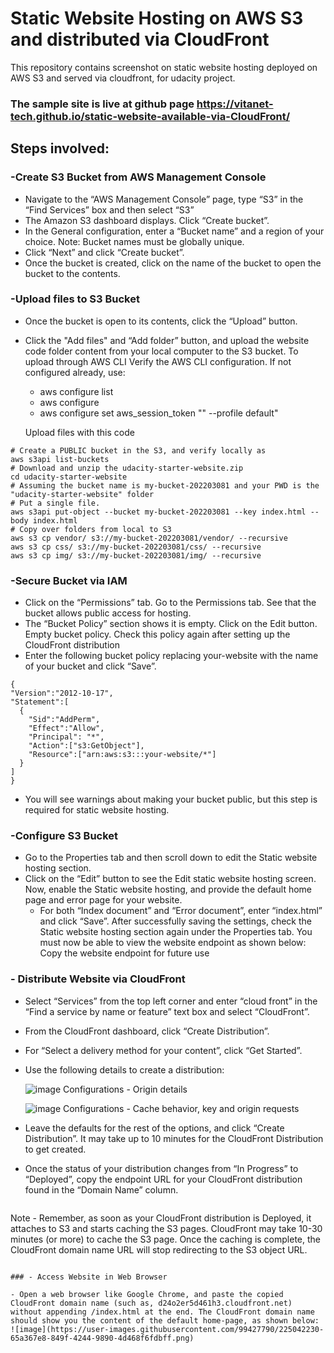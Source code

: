 # Static Website Hosting on AWS S3 and distributed via CloudFront

This repository contains screenshot on static website hosting deployed on AWS S3 and served via cloudfront, for udacity project.

### The sample site is live at github page https://vitanet-tech.github.io/static-website-available-via-CloudFront/

## Steps involved:

### -Create S3 Bucket from AWS Management Console
- Navigate to the “AWS Management Console” page, type “S3” in the “Find Services” box and then select “S3”
- The Amazon S3 dashboard displays. Click “Create bucket”.
- In the General configuration, enter a “Bucket name” and a region of your choice. Note: Bucket names must be globally unique.
- Click “Next” and click “Create bucket”.
- Once the bucket is created, click on the name of the bucket to open the bucket to the contents.

### -Upload files to S3 Bucket
- Once the bucket is open to its contents, click the “Upload” button.
- Click the "Add files" and “Add folder” button, and upload the website code folder content from your local computer to the S3 bucket.
  To upload through AWS CLI
  Verify the AWS CLI configuration. If not configured already, use:
  - aws configure list
  - aws configure 
  - aws configure set aws_session_token "<TOKEN>" --profile default" 
  
  Upload files with this code
 ``` 
# Create a PUBLIC bucket in the S3, and verify locally as 
aws s3api list-buckets 
# Download and unzip the udacity-starter-website.zip 
cd udacity-starter-website 
# Assuming the bucket name is my-bucket-202203081 and your PWD is the "udacity-starter-website" folder 
# Put a single file. 
aws s3api put-object --bucket my-bucket-202203081 --key index.html --body index.html 
# Copy over folders from local to S3 
aws s3 cp vendor/ s3://my-bucket-202203081/vendor/ --recursive 
aws s3 cp css/ s3://my-bucket-202203081/css/ --recursive 
aws s3 cp img/ s3://my-bucket-202203081/img/ --recursive 
```
  
### -Secure Bucket via IAM
  - Click on the “Permissions” tab.
    Go to the Permissions tab. See that the bucket allows public access for hosting.
  - The “Bucket Policy” section shows it is empty. Click on the Edit button.
    Empty bucket policy. Check this policy again after setting up the CloudFront distribution
  - Enter the following bucket policy replacing your-website with the name of your bucket and click “Save”.
  ```
  {
  "Version":"2012-10-17",
  "Statement":[
    {
      "Sid":"AddPerm",
      "Effect":"Allow",
      "Principal": "*",
      "Action":["s3:GetObject"],
      "Resource":["arn:aws:s3:::your-website/*"]
    }
  ]
}
  ```
- You will see warnings about making your bucket public, but this step is required for static website hosting.  
  
### -Configure S3 Bucket  
- Go to the Properties tab and then scroll down to edit the Static website hosting section.
- Click on the “Edit” button to see the Edit static website hosting screen. Now, enable the Static website hosting, and provide the default home page and error page for your website.
  - For both “Index document” and “Error document”, enter “index.html” and click “Save”. After successfully saving the settings, check the Static website hosting section again under the Properties tab. You must now be able to view the website endpoint as shown below:
  Copy the website endpoint for future use

### - Distribute Website via CloudFront
- Select “Services” from the top left corner and enter “cloud front” in the “Find a service by name or feature” text box and select “CloudFront”.
- From the CloudFront dashboard, click “Create Distribution”.
- For “Select a delivery method for your content”, click “Get Started”.
- Use the following details to create a distribution:
  
  ![image](https://user-images.githubusercontent.com/99427790/225037357-9b8918f7-6acf-4816-a045-bb6857755d7f.png)
      Configurations - Origin details
      
  ![image](https://user-images.githubusercontent.com/99427790/225038029-255754ac-f3e1-450e-a2ab-0886a0e5ad35.png)
      Configurations - Cache behavior, key and origin requests
      
- Leave the defaults for the rest of the options, and click “Create Distribution”. It may take up to 10 minutes for the CloudFront Distribution to get created.
- Once the status of your distribution changes from “In Progress” to “Deployed”, copy the endpoint URL for your CloudFront distribution found in the “Domain Name” column.
  ```
Note - Remember, as soon as your CloudFront distribution is Deployed, it attaches to S3 and starts caching the S3 pages. CloudFront may take 10-30 minutes (or more) to cache the S3 page. Once the caching is complete, the CloudFront domain name URL will stop redirecting to the S3 object URL.
  ```

### - Access Website in Web Browser
  
  - Open a web browser like Google Chrome, and paste the copied CloudFront domain name (such as, d24o2er5d461h3.cloudfront.net) without appending /index.html at the end. The CloudFront domain name should show you the content of the default home-page, as shown below:
  ![image](https://user-images.githubusercontent.com/99427790/225042230-65a367e8-849f-4244-9890-4d468f6fdbff.png)
